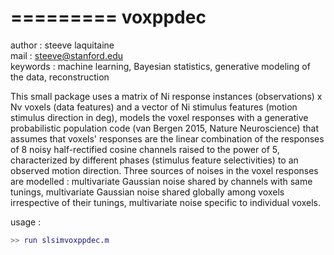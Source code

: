 
=========
voxppdec
=========

author : steeve laquitaine  
mail : steeve@stanford.edu  
keywords : machine learning, Bayesian statistics, generative modeling of the data, reconstruction

This small package uses a matrix of Ni response instances (observations) x Nv voxels (data features) and a vector of Ni stimulus features (motion stimulus direction in deg), models the voxel responses with a generative probabilistic population code (van Bergen 2015, Nature Neuroscience) that assumes that voxels' responses are the linear combination of the responses 
of 8 noisy half-rectified cosine channels raised to the power of 5, characterized by different phases (stimulus feature selectivities) to an observed motion direction.
Three sources of noises in the voxel responses are modelled : multivariate Gaussian noise shared by channels with same tunings, multivariate Gaussian noise shared 
globally among voxels irrespective of their tunings, multivariate noise specific to individual voxels.

usage : 

```matlab
>> run slsimvoxppdec.m
```
